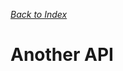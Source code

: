 *[Back to Index](https://github.com/hnthuan/hnthuan.github.io/blob/document/index.md)*

# Another API

